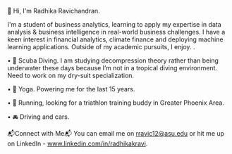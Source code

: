 👋 Hi, I'm Radhika Ravichandran. 

I'm a student of business analytics, learning to apply my expertise in data analysis & business intelligence in real-world business challenges. I have a keen interest in financial analytics, climate finance and deploying machine learning applications. Outside of my academic pursuits, I enjoy. . 

•	:ocean: Scuba Diving. I am studying decompression theory rather than being underwater these days because I’m not in a tropical diving environment. Need to work on my dry-suit specialization. 

•	🤸 Yoga. Powering me for the last 15 years. 

•	:runner: Running, looking for a triathlon training buddy in Greater Phoenix Area.

•	:oncoming_automobile: Driving and cars. 


📬Connect with Me📬
You can email me on rravic12@asu.edu or hit me up on LinkedIn - www.linkedin.com/in/radhikakravi.


